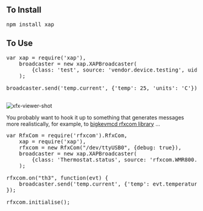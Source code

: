 ## To Install

<pre>
npm install xap
</pre>

## To Use

<pre>
var xap = require('xap'),
    broadcaster = new xap.XAPBroadcaster(
        {class: 'test', source: 'vendor.device.testing', uid: 'FF123400'}
    );

broadcaster.send('temp.current', {'temp': 25, 'units': 'C'});

</pre>

![xfx-viewer-shot](http://antsman.github.io/node-xap/xfx-viewer-xap-demo.png)

You probably want to hook it up to something that generates messages more realistically, for example, to [bigkevmcd rfxcom library](https://github.com/bigkevmcd/node-rfxcom) ...

<pre>
var RfxCom = require('rfxcom').RfxCom,
    xap = require('xap'),
    rfxcom = new RfxCom("/dev/ttyUSB0", {debug: true}),
    broadcaster = new xap.XAPBroadcaster(
        {class: 'Thermostat.status', source: 'rfxcom.WMR800.external', uid: 'FF123400'}
    );

rfxcom.on("th3", function(evt) {
    broadcaster.send('temp.current', {'temp': evt.temperature, 'units': 'C'});
});

rfxcom.initialise();
</pre>
